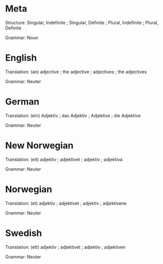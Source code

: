Meta
====

Structure: Singular, Indefinite ; Singular, Definite ; Plural, Indefinite ; Plural, Definite

Grammar:   Noun



English
=======

Translation: (an) adjective ; the adjective ; adjectives ; the adjectives

Grammar:     Neuter



German
======

Translation: (ein) Adjektiv ; das Adjektiv ; Adjektive ; die Adjektive

Grammar:     Neuter



New Norwegian
=============

Translation: (eit) adjektiv ; adjektivet ; adjektiv ; adjektiva

Grammar:     Neuter



Norwegian
=========

Translation: (et) adjektiv ; adjektivet ; adjektiv ; adjektivene

Grammar:     Neuter



Swedish
=======

Translation: (ett) adjektiv ; adjektivet ; adjektiv ; adjektiven

Grammar:     Neuter
